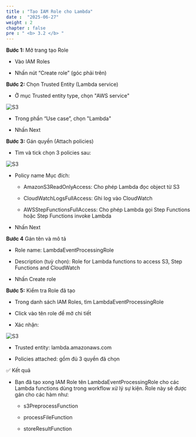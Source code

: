 ```yaml
---
title : "Tạo IAM Role cho Lambda"
date :  "2025-06-27" 
weight : 2
chapter : false
pre : " <b> 3.2 </b> "
--- 
```



**Bước 1:** Mở trang tạo Role

- Vào IAM Roles

- Nhấn nút “Create role” (góc phải trên)

**Bước 2:** Chọn Trusted Entity (Lambda service)

- Ở mục Trusted entity type, chọn "AWS service"

![S3](/images/3-Accessibilitytoinstances/3.2.1.png)

- Trong phần “Use case”, chọn "Lambda"

- Nhấn Next

**Bước 3:** Gán quyền (Attach policies)

- Tìm và tick chọn 3 policies sau:

![S3](/images/3-Accessibilitytoinstances/3.2.2.png)

- Policy name	Mục đích: 

  + AmazonS3ReadOnlyAccess: 	Cho phép Lambda đọc object từ S3

  + CloudWatchLogsFullAccess: 	Ghi log vào CloudWatch

  + AWSStepFunctionsFullAccess: 	Cho phép Lambda gọi Step Functions hoặc Step Functions invoke Lambda

- Nhấn Next

**Bước 4** Gán tên và mô tả
- Role name: LambdaEventProcessingRole

- Description (tuỳ chọn): Role for Lambda functions to access S3, Step Functions and CloudWatch

- Nhấn Create role

**Bước 5:** Kiểm tra Role đã tạo

- Trong danh sách IAM Roles, tìm LambdaEventProcessingRole

- Click vào tên role để mở chi tiết

- Xác nhận:

![S3](/images/3-Accessibilitytoinstances/3.2.4.png)

- Trusted entity: lambda.amazonaws.com

- Policies attached: gồm đủ 3 quyền đã chọn

✅ Kết quả

- Bạn đã tạo xong IAM Role tên LambdaEventProcessingRole cho các Lambda functions dùng trong workflow xử lý sự kiện. Role này sẽ được gán cho các hàm như:

  + s3PreprocessFunction

  + processFileFunction

  + storeResultFunction